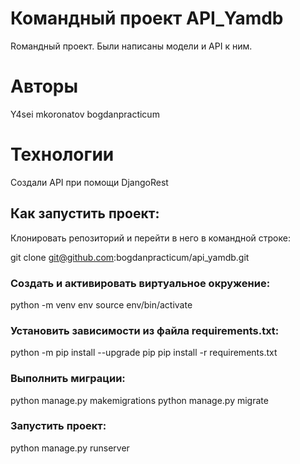 # Командный проект API_Yamdb

Rомандный проект. Были написаны модели и API к ним.

# Авторы
Y4sei
mkoronatov
bogdanpracticum

# Технологии

Создали API при помощи DjangoRest

## Как запустить проект:

Клонировать репозиторий и перейти в него в командной строке:

git clone git@github.com:bogdanpracticum/api_yamdb.git

### Cоздать и активировать виртуальное окружение:

python -m venv env
source env/bin/activate

### Установить зависимости из файла requirements.txt:

python -m pip install --upgrade pip
pip install -r requirements.txt

### Выполнить миграции:

python manage.py makemigrations
python manage.py migrate 

### Запустить проект:

python manage.py runserver
